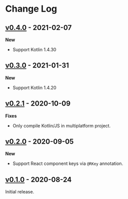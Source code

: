 Change Log
==========

## [v0.4.0] - 2021-02-07

**New**
* Support Kotlin 1.4.30

## [v0.3.0] - 2021-01-31

**New**
* Support Kotlin 1.4.20

## [v0.2.1] - 2020-10-09

**Fixes**
* Only compile Kotlin/JS in multiplatform project.

## [v0.2.0] - 2020-09-05

**New**
* Support React component keys via `@RKey` annotation.

## [v0.1.0] - 2020-08-24

Initial release.

[v0.4.0]: https://github.com/bnorm/kotlin-react-function/releases/tag/v0.4.0
[v0.3.0]: https://github.com/bnorm/kotlin-react-function/releases/tag/v0.3.0
[v0.2.1]: https://github.com/bnorm/kotlin-react-function/releases/tag/v0.2.1
[v0.2.0]: https://github.com/bnorm/kotlin-react-function/releases/tag/v0.2.0
[v0.1.0]: https://github.com/bnorm/kotlin-react-function/releases/tag/v0.1.0
